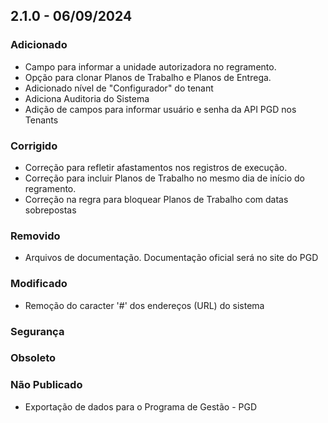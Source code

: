 ## 2.1.0 - 06/09/2024
### Adicionado
- Campo para informar a unidade autorizadora no regramento.
- Opção para clonar Planos de Trabalho e Planos de Entrega.
- Adicionado nível de "Configurador" do tenant
- Adiciona Auditoria do Sistema
- Adição de campos para informar usuário e senha da API PGD nos Tenants
### Corrigido
- Correção para refletir afastamentos nos registros de execução.
- Correção para incluir Planos de Trabalho no mesmo dia de início do regramento.
- Correção na regra para bloquear Planos de Trabalho com datas sobrepostas
### Removido
- Arquivos de documentação. Documentação oficial será no site do PGD
### Modificado
- Remoção do caracter '#' dos endereços (URL) do sistema
### Segurança 
### Obsoleto 
### Não Publicado
- Exportação de dados para o Programa de Gestão - PGD